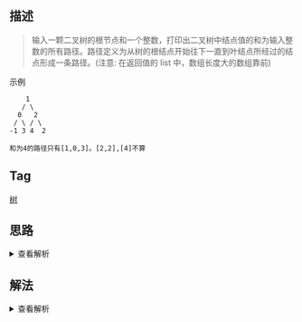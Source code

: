 ## 描述

> 输入一颗二叉树的根节点和一个整数，打印出二叉树中结点值的和为输入整数的所有路径。路径定义为从树的根结点开始往下一直到叶结点所经过的结点形成一条路径。(注意: 在返回值的 list 中，数组长度大的数组靠前)

示例

```
    1
   / \
  0   2
 / \ / \
-1 3 4  2

和为4的路径只有[1,0,3]。[2,2],[4]不算
```

## Tag

[树](/_posts/sort#树)

## 思路

<details>
<summary>查看解析</summary>

这个题用递归来解非常好解，比如目前节点值为 n，那么我们就返回当前节点和字节点中路径和为 target-n 的组合即可，唯一要注意的是路径的定义（即从根节点到叶子节点）

非递归解法类似，即用栈来存储未访问到的节点

</details>

## 解法

<details>
<summary>查看解析</summary>

```js
/* function TreeNode(x) {
    this.val = x;
    this.left = null;
    this.right = null;
} */
function FindPath(root, expectNumber) {
	if (!root) return []
	let res = []
	if (root.val === expectNumber && !root.left && !root.right)
		res.push([root.val])
	FindPath(root.left, expectNumber - root.val).map(n => {
		n.unshift(root.val)
		res.push(n)
	})
	FindPath(root.right, expectNumber - root.val).map(n => {
		n.unshift(root.val)
		res.push(n)
	})
	return res
}
```

</details>
